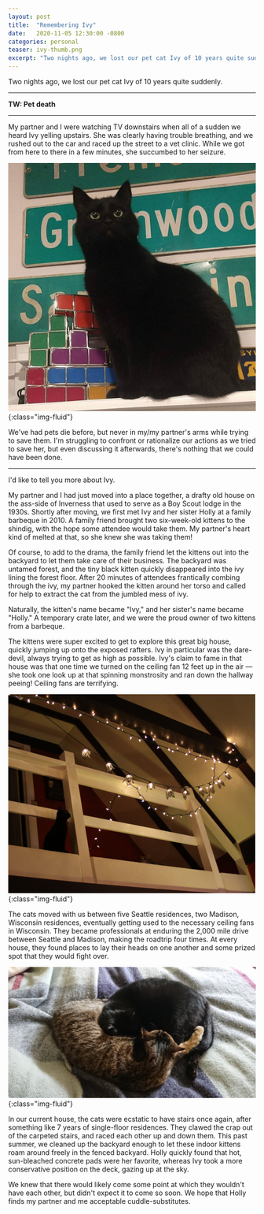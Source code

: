 ```yaml
---
layout: post
title:  "Remembering Ivy"
date:   2020-11-05 12:30:00 -0800
categories: personal
teaser: ivy-thumb.png
excerpt: "Two nights ago, we lost our pet cat Ivy of 10 years quite suddenly."
---
```


Two nights ago, we lost our pet cat Ivy of 10 years quite suddenly.

---

<div class="py-5">
    <strong>TW: Pet death</strong>
</div>

---

My partner and I were watching TV downstairs when all of a sudden we heard Ivy yelling upstairs.  She was clearly having trouble breathing, and we rushed out to the car and raced up the street to a vet clinic.  While we got from here to there in a few minutes, she succumbed to her seizure.

![Picture of Ivy](/assets/img/ivy.png){:class="img-fluid"}

We've had pets die before, but never in my/my partner's arms while trying to save them.  I'm struggling to confront or rationalize our actions as we tried to save her, but even discussing it afterwards, there's nothing that we could have been done.

---

I'd like to tell you more about Ivy.

My partner and I had just moved into a place together, a drafty old house on the ass-side of Inverness that used to serve as a Boy Scout lodge in the 1930s.  Shortly after moving, we first met Ivy and her sister Holly at a family barbeque in 2010.  A family friend brought two six-week-old kittens to the shindig, with the hope some attendee would take them.  My partner's heart kind of melted at that, so she knew she was taking them!

Of course, to add to the drama, the family friend let the kittens out into the backyard to let them take care of their business.  The backyard was untamed forest, and the tiny black kitten quickly disappeared into the ivy lining the forest floor.  After 20 minutes of attendees frantically combing through the ivy, my partner hooked the kitten around her torso and called for help to extract the cat from the jumbled mess of ivy.

Naturally, the kitten's name became "Ivy," and her sister's name became "Holly."  A temporary crate later, and we were the proud owner of two kittens from a barbeque.

The kittens were super excited to get to explore this great big house, quickly jumping up onto the exposed rafters.  Ivy in particular was the dare-devil, always trying to get as high as possible.  Ivy's claim to fame in that house was that one time we turned on the ceiling fan 12 feet up in the air — she took one look up at that spinning monstrosity and ran down the hallway peeing! Ceiling fans are terrifying.

![Ivy + Holly gazing at rafters](/assets/img/ivy-rafter.png){:class="img-fluid"}

The cats moved with us between five Seattle residences, two Madison, Wisconsin residences, eventually getting used to the necessary ceiling fans in Wisconsin.  They became professionals at enduring the 2,000 mile drive between Seattle and Madison, making the roadtrip four times.  At every house, they found places to lay their heads on one another and some prized spot that they would fight over.

![Some cuddly image](/assets/img/ivy-holly-ying-yang.png){:class="img-fluid"}

In our current house, the cats were ecstatic to have stairs once again, after something like 7 years of single-floor residences.  They clawed the crap out of the carpeted stairs, and raced each other up and down them.  This past summer, we cleaned up the backyard enough to let these indoor kittens roam around freely in the fenced backyard.  Holly quickly found that hot, sun-bleached concrete pads were her favorite, whereas Ivy took a more conservative position on the deck, gazing up at the sky.

We knew that there would likely come some point at which they wouldn't have each other, but didn't expect it to come so soon.  We hope that Holly finds my partner and me acceptable cuddle-substitutes.
